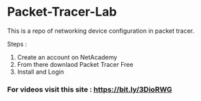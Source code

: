 # Packet-Tracer-Lab
This is a repo of networking device configuration in packet tracer.

Steps :
1. Create an account on NetAcademy
2. From there downlaod Packet Tracer Free
3. Install and Login

### For videos visit this site : https://bit.ly/3DioRWG
